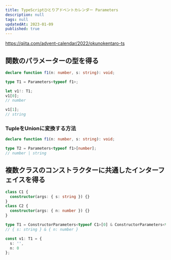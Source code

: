 ```yaml
---
title: TypeScriptひとりアドベントカレンダー Parameters
description: null
tags: null
updatedAt: 2023-01-09
published: true
---
```


https://qiita.com/advent-calendar/2022/okunokentaro-ts

## 関数のパラメーターの型を得る

```ts
declare function f1(n: number, s: string): void;

type T1 = Parameters<typeof f1>;

let v1!: T1;
v1[0];
// number

v1[1];
// string
```

### TupleをUnionに変換する方法

```ts
declare function f1(n: number, s: string): void;

type T2 = Parameters<typeof f1>[number];
// number | string
```

## 複数クラスのコンストラクターに共通したインターフェイスを得る

```ts
class C1 {
  constructor(args: { s: string }) {}
}
class C2 {
  constructor(args: { n: number }) {}
}

type T1 = ConstructorParameters<typeof C1>[0] & ConstructorParameters<typeof C2>[0];
// { s: string } & { n: number }

const v1: T1 = {
  s: '',
  n: 0
};
```
